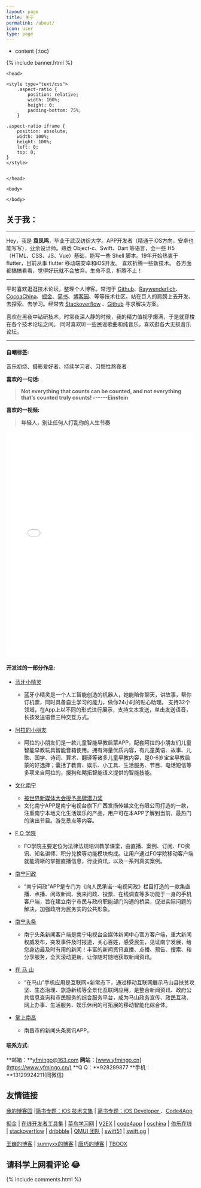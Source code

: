 ```yaml
---
layout: page
title: 关于
permalink: /about/
icon: user
type: page
---
```


* content
{:toc}

{% include banner.html %}

<html>

    <head>

    <style type="text/css">
        .aspect-ratio {
            position: relative;
            width: 100%;
            height: 0;
            padding-bottom: 75%;
        }
    
    .aspect-ratio iframe {
        position: absolute;
        width: 100%;
        height: 100%;
        left: 0;
        top: 0;
    }
    </style>
    
        
    </head>
    
    <body>

    </body>
</html>



## 关于我：

----------

Hey，我是 **袁凤鸣**，毕业于武汉纺织大学。APP开发者（精通于iOS方向，安卓也能写写），业余设计师。熟悉 Object-c、Swift、Dart 等语言，会一些 H5（HTML、CSS、JS、Vue）基础，能写一些 Shell 脚本。19年开始热衷于 flutter，目前从事 flutter 移动端安卓和iOS开发。 
喜欢折腾一些新技术。 各方面都搞搞看看，觉得好玩就不会放弃。生命不息，折腾不止！

-------


平时喜欢逛逛技术论坛，整理个人博客。常泡于 [Github](https://github.com/search?l=Objective-C&o=desc&q=stars%3A%3E100&s=updated&type=Repositories&utf8=%E2%9C%93)、[Raywenderlich](https://www.raywenderlich.com/category/ios)、[CocoaChina](http://www.cocoachina.com/ios/index.html)、[掘金](https://juejin.im/welcome/ios)、[简书](https://www.jianshu.com/c/e84a7722d673)、[博客园](https://www.cnblogs.com/cate/ios/)、等等技术社区。站在巨人的肩膀上去开发、去探索、去学习。经常去 [Stackoverflow](https://stackoverflow.com/questions/tagged/ios) 、[Github](https://github.com/search?l=Objective-C&o=desc&q=stars%3A%3E100&s=updated&type=Repositories&utf8=%E2%9C%93) 寻求解决方案。

喜欢在黑夜中钻研技术，时常夜深人静的时候，我的精力值视乎爆满，于是就穿梭在各个技术论坛之间。
同时喜欢听一些民谣歌曲和纯音乐，喜欢逛各大无损音乐论坛。

-------

#### **自嘲标签:**
音乐初烧、摄影爱好者、持续学习者、习惯性熬夜者



**喜欢的一句话:**
> **Not everything that counts can be counted, and not everything that’s counted truly counts! ------Einstein**

**喜欢的一视频:**
> **年轻人，别让任何人打乱你的人生节奏** 
<div class="aspect-ratio" >
	<iframe src="//player.bilibili.com/player.html?aid=23418031&bvid=BV1Tp411Z7QP&cid=39041012&t=9&page=1&as_wide=1&high_quality=1&danmaku=0" allowfullscreen="allowfullscreen" scrolling="no" border="0" frameborder="no" framespacing="0" allowfullscreen="true" height="600" width="100%" sandbox="allow-top-navigation allow-same-origin allow-forms allow-scripts" style="border-radius: 10px;"> </iframe>
</div>

[//]: # (【年轻人，别让任何人打乱你的人生节奏（T君译）】 【精准空降到 00:09】 https://www.bilibili.com/video/BV1Tp411Z7QP/?share_source=copy_web&vd_source=2603c9368ecf5cfdd638e5e174d2d913&t=9)



#### **开发过的一部分作品:**
 
 - <a target="_blank" href="https://itunes.apple.com/cn/app/id1241200980?mt=8"> 蓝牙小精灵      </a>
	 - 蓝牙小精灵是一个人工智能创造的机器人，她能陪你聊天，讲故事，帮你订机票，同时具备自主学习的能力，做你24小时的贴心助理。 支持32个领域，在App上以不同的形式进行展示，支持文本发送，单击发送语音，长按发送语音三种交互方式。
 
 - <a target="_blank" href="https://itunes.apple.com/cn/app/id1442048976?mt=8"> 阿拉的小朋友      </a>
	 - 阿拉的小朋友们是一款儿童智能早教启蒙APP，配套阿拉的小朋友们儿童智能早教玩具智能音箱使用。拥有海量优质内容，有儿童英语、故事、儿歌、国学、诗词、算术、翻译等诸多儿童早教内容，是0-6岁宝宝早教启蒙的好选择；囊括了教育、娱乐、小工具、生活服务、节目、电话短信等多项来自阿拉的，搜狗和飔拓智能语义提供的智能技能。

 - <a target="_blank" href="https://itunes.apple.com/cn/app/id1321310096?mt=8"> 文化南宁       </a>
 		<!-- - 授奖新闻 http://www.nntv.cn/news/m/2018-5-4/1525405241514.shtml  -->
	 - <a target="_blank" href="https://yfmingo.oss-cn-beijing.aliyuncs.com/images/20190610000213.png"> 被世界新媒体大会授予品牌潜力奖 </a>
	 - 文化南宁APP是南宁电视台旗下广西发扬传媒文化有限公司打造的一款，注重南宁本地文化生活娱乐的产品，用户可在本APP了解到当前，最热门的演出节目。游览景点等内容。
 
 - <a target="_blank" href="https://itunes.apple.com/cn/app/id1179906438?mt=8"> F O 学院 </a>
	 - FO学院主要定位为法律法规培训教学课堂，由直播、案例、订阅、FO资讯、知名讲师、积分兑换等功能模块构成。让用户通过FO学院移动客户端就能清晰的掌握直播信息，行业资讯，以及一系列真实案例。
	 
 - <a target="_blank" href="https://itunes.apple.com/cn/app/id977886800?mt=8"> 南宁问政 		</a> 
	 - “南宁问政”APP是专门为《向人民承诺--电视问政》栏目打造的一款集直播、点播、问政新闻、我来问政、投票、在线调查等多功能于一身的手机客户端，旨在建立南宁市民与政府职能部门沟通的桥梁，促进实际问题的解决，加强政府为民务实的公共形象。
 
 - <a target="_blank" href="https://itunes.apple.com/cn/app/id863921247?mt=8"> 南宁头条 		</a> 
	 - 南宁头条新闻客户端是南宁电视台全媒体新闻中心官方客户端，重大新闻权威发布，突发事件及时报道，关心百姓，感受民生，见证南宁发展，给您身边最及时有用的新闻！丰富的新闻资讯直播、点播、预告、搜索、和分享服务，全天滚动更新，让你随时随地获取新闻资讯。
 
 - <a target="_blank" href="https://itunes.apple.com/cn/app/id1184797652?mt=8"> 在   马   山 		</a> 
	 - “在马山”手机应用是互联网+新常态下，通过移动互联网展示马山县扶贫攻坚、生态治理、旅游新线等全景化互联网应用，是整合新闻资讯、政府公共信息查询和市民服务的综合服务平台，成为马山政务宣传、政民互动、网上办事、生活服务、娱乐休闲的可拓展的移动智能化综合体。
 
 - <a target="_blank" href="https://itunes.apple.com/cn/app/id780406619?mt=8"> 掌上南昌 		</a> 
	 - 南昌市的新闻头条资讯APP。

    

        
#### **联系方式:**  
**邮箱：**yfmingo@163.com
**网站：**[www.yfmingo.cn](https://www.yfmingo.cn/)
**Q Q：**928289877
**手机：**13129924211(同微信) 



## 友情链接
 
[我的博客园](http://www.cnblogs.com/yfming/) \|[简书专题：iOS 技术文集](http://www.jianshu.com/c/8554d4ccb9b9) \| [简书专题：iOS Developer ](http://www.jianshu.com/c/e84a7722d673) 、[Code4App](http://www.code4app.com/forum-2-1-117-118.html)


[掘金](https://gold.xitu.io/timeline/ios) \| [在线开发者工具集](http://tool.lu/c/developer) \| [菜鸟学习网](http://www.runoob.com/) \| [V2EX](https://www.v2ex.com/) \| [code4app](http://code4app.qiniudn.com/) \| [oschina](http://www.oschina.net/ios/home) \| [伯乐在线](http://ios.jobbole.com/category/ios-dev/) \| [stackoverflow](http://stackoverflow.com/) \| [dribbble](https://dribbble.com/shots?list=teams) \| [QMUI 团队](https://github.com/QMUI) \| [swift51](http://www.swift51.com/) \| [swift.gg](http://swift.gg/) \| 


[王巍的博客](https://onevcat.com/#blog) \| [sunnyxx的博客](http://blog.sunnyxx.com/) \| [唐巧的博客](http://blog.devtang.com/) \| [TBOOX](http://www.tboox.org/cn/) 

 

## 请科学上网看评论 😂
{% include comments.html %}


